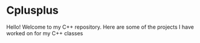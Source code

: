 # Cplusplus
Hello! Welcome to my C++ repository. Here are some of the projects I have worked on for my C++ classes 
